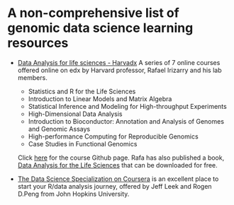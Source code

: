 # A non-comprehensive list of genomic data science learning resources

- [Data Analysis for life sciences - Harvadx](http://genomicsclass.github.io/book/pages/classes.html)
  A series of 7 online courses offered online on edx by Harvard professor, Rafael Irizarry and his lab members.
    + Statistics and R for the Life Sciences
    + Introduction to Linear Models and Matrix Algebra
    + Statistical Inference and Modeling for High-throughput Experiments
    + High-Dimensional Data Analysis
    + Introduction to Bioconductor: Annotation and Analysis of Genomes and Genomic Assays
    + High-performance Computing for Reproducible Genomics
    + Case Studies in Functional Genomics
    
  Click [here](http://genomicsclass.github.io/book) for the course Github page. Rafa has 
  also published a book, [Data Analysis for the Life Sciences](https://leanpub.com/dataanalysisforthelifesciences/) 
  that can be downloaded for free.
  
- [The Data Science Specialization on Coursera](https://www.coursera.org/specializations/jhudatascience) 
  is an excellent place to start your R/data analysis journey, offered by Jeff Leek and 
  Rogen D.Peng from John Hopkins University.
  


